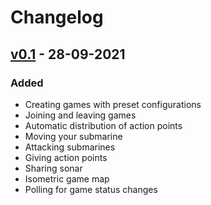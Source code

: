 # Changelog
## [v0.1] - 28-09-2021
### Added
- Creating games with preset configurations
- Joining and leaving games
- Automatic distribution of action points
- Moving your submarine
- Attacking submarines
- Giving action points
- Sharing sonar
- Isometric game map
- Polling for game status changes

[v0.1]: https://github.com/sytzez/deeplomacy/releases/tag/v0.1
